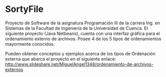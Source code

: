# SortyFile
Proyecto de Software de la asignatura Programación III de la carrera Ing. en Sistemas de la Facultad de Ingeniería de la Universidad de Cuenca. El siguiente proyecto (Java Netbeans), cuenta con una interfaz gráfica para el ordenamiento externo de archivos. Posee 4 de los 5 tipos de ordenamientos mayormente conocidos. 


Pueden obtener conceptos y ejemplos acerca de los tipos de Ordenación externa que abarca el proyecto en el siguiente enlace:
http://www.slideshare.net/MiguelAngel1348/ordenamiento-de-archivos-externos

